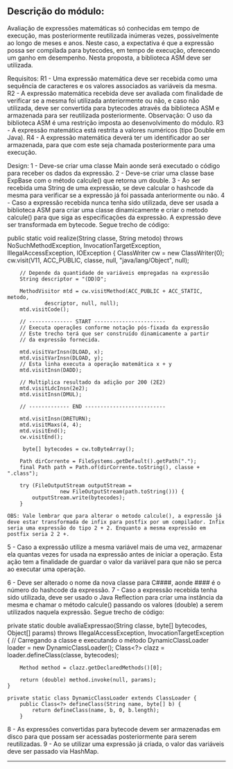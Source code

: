 <h2>Descrição do módulo:</h2>
Avaliação de expressões matemáticas só conhecidas em tempo de execução, mas posteriormente reutilizada inúmeras vezes, possivelmente ao longo de meses e anos. Neste caso, a expectativa é que a expressão possa ser compilada para bytecodes, em tempo de execução, oferecendo um ganho em desempenho. Nesta proposta, a biblioteca ASM deve ser utilizada.

Requisitos:
R1 - Uma expressão matemática deve ser recebida como uma sequência de caracteres e os valores associados as variáveis da mesma.
R2 - A expressão matemática recebida deve ser avaliada com finalidade de verificar se a mesma foi utilizada anteriormente ou não, e caso não utilizada, deve ser convertida para bytecodes através da biblioteca ASM e armazenada para ser reutilizada posteriormente.
Observação: O uso da biblioteca ASM é uma restrição imposta ao desenvolvimento do módulo.
R3 - A expressão matemática está restrita a valores numéricos (tipo Double em Java).
R4 - A expressão matemática deverá ter um identificador ao ser armazenada, para que com este seja chamada posteriormente para uma execução.

Design:
1 - Deve-se criar uma classe Main aonde será executado o código para receber os dados da expressão.
2 - Deve-se criar uma classe base ExpBase com o método calcule() que retorna um double.
3 - Ao ser recebida uma String de uma expressão, se deve calcular o hashcode da mesma para verificar se a expressão já foi passada anteriormente ou não.
4 - Caso a expressão recebida nunca tenha sido utilizada, deve ser usada a biblioteca ASM para criar uma classe dinamicamente e criar o metodo calcule() para que siga as especificações da expressão. A expressão deve ser transformada em bytecode. Segue trecho de código:

public static void realize(String classe, String metodo) throws NoSuchMethodException,
            InvocationTargetException, IllegalAccessException, IOException {
        ClassWriter cw = new ClassWriter(0);
        cw.visit(V11, ACC_PUBLIC, classe, null, "java/lang/Object", null);

        // Depende da quantidade de variáveis empregadas na expressão
        String descriptor = "(DD)D";

        MethodVisitor mtd = cw.visitMethod(ACC_PUBLIC + ACC_STATIC, metodo,
                descriptor, null, null);
        mtd.visitCode();

        // -------------- START -----------------------
        // Executa operações conforme notação pós-fixada da expressão
        // Este trecho terá que ser construído dinamicamente a partir
        // da expressão fornecida.

        mtd.visitVarInsn(DLOAD, x);
        mtd.visitVarInsn(DLOAD, y);
        // Esta linha executa a operação matemática x + y
        mtd.visitInsn(DADD);

        // Multiplica resultado da adição por 200 (2E2)
        mtd.visitLdcInsn(2e2);
        mtd.visitInsn(DMUL);

        // ------------- END --------------------------

        mtd.visitInsn(DRETURN);
        mtd.visitMaxs(4, 4);
        mtd.visitEnd();
        cw.visitEnd();

         byte[] bytecodes = cw.toByteArray();

        Path dirCorrente = FileSystems.getDefault().getPath(".");
        final Path path = Path.of(dirCorrente.toString(), classe + ".class");

        try (FileOutputStream outputStream =
                     new FileOutputStream(path.toString())) {
            outputStream.write(bytecodes);
        }

    OBS: Vale lembrar que para alterar o metodo calcule(), a expressão já deve estar transformada de infix para postfix por um compilador. Infix seria uma expressão do tipo 2 + 2. Enquanto a mesma expressão em postfix seria 2 2 +. 

5 - Caso a expressão utilize a mesma variável mais de uma vez, armazenar ela quantas vezes for usada na expressão antes de iniciar a operação. Esta ação tem a finalidade de guardar o valor da variável para que não se perca ao executar uma operação.

6 - Deve ser alterado o nome da nova classe para C####, aonde #### é o número do hashcode da expressão.
7 - Caso a expressão recebida tenha sido utilizada, deve ser usado o Java Reflection para criar uma instância da mesma e chamar o método calcule() passando os valores (double) a serem utilizados naquela expressão. Segue trecho de código:

private static double avaliaExpressao(String classe, byte[] bytecodes,
                                          Object[] params) throws IllegalAccessException, InvocationTargetException {
        // Carregando a classe e executando o método
        DynamicClassLoader loader = new DynamicClassLoader();
        Class<?> clazz = loader.defineClass(classe, bytecodes);

        Method method = clazz.getDeclaredMethods()[0];

        return (double) method.invoke(null, params);
    }

    private static class DynamicClassLoader extends ClassLoader {
        public Class<?> defineClass(String name, byte[] b) {
            return defineClass(name, b, 0, b.length);
        }

8 - As expressões convertidas para bytecode devem ser armazenadas em disco para que possam ser acessadas posteriormente para serem reutilizadas.
9 - Ao se utilizar uma expressão já criada, o valor das variáveis deve ser passado via HashMap.

-------------------------------------------------------------------------------------------------------